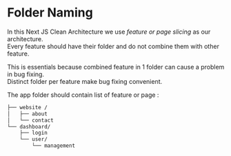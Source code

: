 # Folder Naming

In this Next JS Clean Architecture we use _feature or page slicing_ as our architecture.\
Every feature should have their folder and do not combine them with other feature.

This is essentials because combined feature in 1 folder can cause a problem in bug fixing.\
Distinct folder per feature make bug fixing convenient.

The app folder should contain list of feature or page :

```sh
├── website /
│   ├── about 
│   └── contact
└── dashboard/
    ├── login
    └── user/
        └── management
```